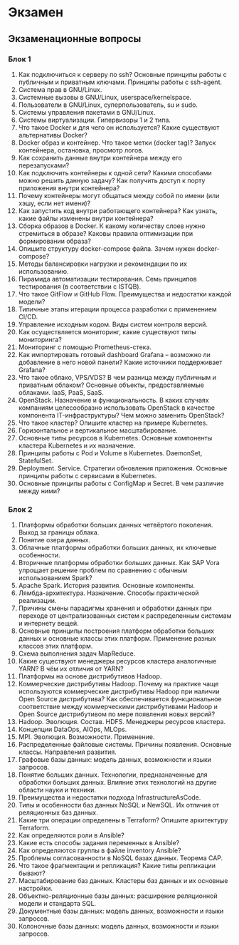 # Экзамен

## Экзаменационные вопросы

### Блок 1

1. Как подключиться к серверу по ssh? Основные принципы работы с публичным и приватным ключами. Принципы работы с ssh-agent.
2. Система прав в GNU/Linux.
3. Системные вызовы в GNU/Linux, userspace/kernelspace.
4. Пользователи в GNU/Linux, суперпользователь, su и sudo.
5. Системы управления пакетами в GNU/Linux.
6. Системы виртуализации. Гипервизоры 1 и 2 типа.
7. Что такое Docker и для чего он используется? Какие существуют альтернативы Docker?
8. Docker образ и контейнер. Что такое метки (docker tag)? Запуск контейнера, остановка, просмотр логов.
9. Как сохранить данные внутри контейнера между его перезапусками?
10. Как подключить контейнеры к одной сети? Какими способами можно решить данную задачу? Как получить доступ к порту приложения внутри контейнера?
11. Почему контейнеры могут общаться между собой по имени (или хэшу, если нет имени)?
12. Как запустить код внутри работающего контейнера? Как узнать, какие файлы изменены внутри контейнера?
13. Сборка образов в Docker. К какому количеству слоев нужно стремиться в образе? Каковы правила оптимизации при формировании образа?
14. Опишите структуру docker-compose файла. Зачем нужен docker-compose?
15. Методы балансировки нагрузки и рекомендации по их использованию.
16. Пирамида автоматизации тестирования. Семь принципов тестирования (в соответствии с ISTQB).
17. Что такое GitFlow и GitHub Flow. Преимущества и недостатки каждой модели?
18. Типичные этапы итерации процесса разработки с применением CI/CD.
19. Управление исходным кодом. Виды систем контроля версий.
20. Как осуществляется мониторинг, какие существуют типы мониторинга?
21. Мониторинг с помощью Prometheus-стека.
22. Как импортировать готовый dashboard Grafana – возможно ли добавление в него новой панели? Какие источники поддерживает Grafana?
23. Что такое облако, VPS/VDS? В чем разница между публичным и приватным облаком? Основные объекты, предоставляемые облаками. IaaS, PaaS, SaaS.
24. OpenStack. Назначение и функциональность. В каких случаях компаниям целесообразно использовать OpenStack в качестве компонента IT-инфраструктуры? Чем можно заменить OpenStack?
25. Что такое кластер? Опишите кластер на примере Kubernetes.
26. Горизонтальное и вертикальное масштабирование.
27. Основные типы ресурсов в Kubernetes. Основные компоненты кластера Kubernetes и их назначение.
28. Принципы работы с Pod и Volume в Kubernetes. DaemonSet, StatefulSet.
29. Deployment. Service. Стратегии обновления приложения. Основные принципы работы с сервисами в Kubernetes.
30. Основные принципы работы с ConfigMap и Secret. В чем различие между ними?

### Блок 2

1. Платформы обработки больших данных четвёртого поколения. Выход за границы облака.
2. Понятие озера данных.
3. Облачные платформы обработки больших данных, их ключевые особенности.
4. Вторичные платформы обработки больших данных. Как SAP Vora упрощает решение проблем по сравнению с обычным использованием Spark?
5. Apache Spark. История развития. Основные компоненты.
6. Лямбда-архитектура. Назначение. Способы практической реализации.
7. Причины смены парадигмы хранения и обработки данных при переходе от централизованных систем к распределенным системам и интернету вещей.
8. Основные принципы построения платформ обработки больших данных и основные классы этих платформ. Применение разных классов этих платформ.
9. Схема выполнения задач MapReduce.
10. Какие существуют менеджеры ресурсов кластера аналогичные YARN? В чём их отличия от YARN?
11. Платформы на основе дистрибутивов Hadoop.
12. Коммерческие дистрибутивы Hadoop. Почему на практике чаще используются коммерческие дистрибутивы Hadoop при наличии Open Source дистрибутива? Как обеспечивается функциональное соответствие между коммерческими дистрибутивами Hadoop и Open Source дистрибутивом по мере появления новых версий?
13. Hadoop. Эволюция. Состав. HDFS. Менеджеры ресурсов кластера.
14. Концепции DataOps, AIOps, MLOps.
15. MPI. Эволюция. Возможности. Применение.
16. Распределенные файловые системы. Причины появления. Основные классы. Направления развития.
17. Графовые базы данных: модель данных, возможности и языки запросов.
18. Понятие больших данных. Технологии, предназначенные для обработки больших данных. Влияние этих технологий на другие области науки и техники.
19. Преимущества и недостатки подхода InfrastructureAsCode.
20. Типы и особенности баз данных NoSQL и NewSQL. Их отличия от реляционных баз данных.
21. Какие три операции определены в Terraform? Опишите архитектуру Terraform.
22. Как определяются роли в Ansible?
23. Какие есть способы задания переменных в Ansible?
24. Как определяются группы в файле inventory Ansible?
25. Проблемы согласованности в NoSQL базах данных. Теорема CAP.
26. Что такое фрагментации и репликация? Какие типы репликации бывают?
27. Масштабирование баз данных. Кластеры баз данных и их основные настройки.
28. Объектно-реляционные базы данных: расширение реляционной модели и стандарта SQL.
29. Документные базы данных: модель данных, возможности и языки запросов.
30. Колоночные базы данных: модель данных, возможности и языки запросов.
